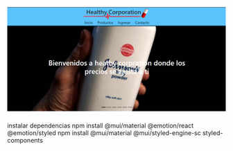 <img src='./public/inicioPNG.PNG' />

instalar dependencias
    npm install @mui/material @emotion/react @emotion/styled
    npm install @mui/material @mui/styled-engine-sc styled-components

